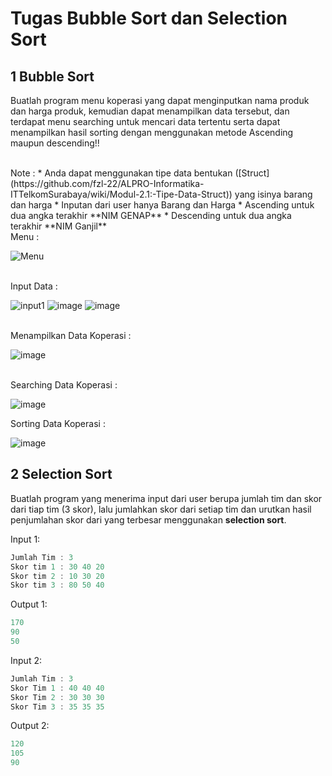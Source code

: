 # Tugas Bubble Sort dan Selection Sort

## 1 Bubble Sort

Buatlah program menu koperasi yang dapat menginputkan nama produk dan harga produk, kemudian dapat menampilkan data tersebut, dan terdapat menu searching untuk mencari data tertentu serta dapat menampilkan hasil sorting dengan menggunakan metode Ascending maupun descending!!

<br>
Note :
* Anda dapat menggunakan tipe data bentukan ([Struct](https://github.com/fzl-22/ALPRO-Informatika-ITTelkomSurabaya/wiki/Modul-2.1:-Tipe-Data-Struct)) yang isinya barang dan harga
* Inputan dari user hanya Barang dan Harga
* Ascending untuk dua angka terakhir **NIM GENAP**
* Descending untuk dua angka terakhir **NIM Ganjil**
<br>
Menu : <br>

![Menu](https://user-images.githubusercontent.com/90125356/208221869-855fbc33-6fb7-4488-8b16-c3b8b50f93b6.png)

<br>
Input Data : <br>

![input1](https://user-images.githubusercontent.com/90125356/208221831-b371f817-9789-43ff-9933-810c2a0cdb3b.png) 
![image](https://user-images.githubusercontent.com/90125356/208221925-c0b1fe05-55ac-463b-bc20-2aa3945eb764.png)
![image](https://user-images.githubusercontent.com/90125356/208221944-625711a2-44eb-4d6f-9b83-0226490a9b78.png)

<br>
Menampilkan Data Koperasi : <br>
   
![image](https://user-images.githubusercontent.com/90125356/208221993-70b91909-7a36-4a23-9a83-c27504ae36c8.png)

<br>
Searching Data Koperasi : <br>
   
![image](https://user-images.githubusercontent.com/90125356/208330232-f60629ff-adce-4612-ad28-4c7e40268c67.png) <br>

   
Sorting Data Koperasi : <br>
   
![image](https://user-images.githubusercontent.com/90125356/208222110-40eb8e15-3808-4710-b670-8217f89fe117.png) <br>

## 2 Selection Sort

Buatlah program yang menerima input dari user berupa jumlah tim dan skor dari tiap tim (3 skor), lalu jumlahkan skor dari setiap tim dan urutkan hasil penjumlahan skor dari yang terbesar menggunakan **selection sort**.


Input 1:
```C
Jumlah Tim : 3
Skor tim 1 : 30 40 20
Skor tim 2 : 10 30 20
Skor tim 3 : 80 50 40
```

Output 1:
```C
170
90
50
```

Input 2:
```C
Jumlah Tim : 3
Skor Tim 1 : 40 40 40
Skor Tim 2 : 30 30 30
Skor Tim 3 : 35 35 35
```

Output 2:
```C
120
105
90
```
